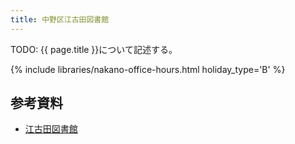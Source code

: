 ```yaml
---
title: 中野区江古田図書館
---
```


TODO: {{ page.title }}について記述する。

{% include libraries/nakano-office-hours.html holiday_type='B' %}

## 参考資料

* [江古田図書館](https://www3.city.tokyo-nakano.lg.jp/TOSHO/introduction/KAN07.html)
